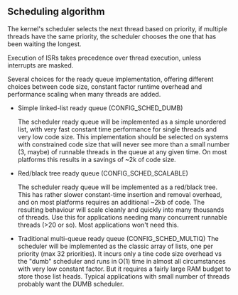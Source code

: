 ## Scheduling algorithm
The kernel's scheduler selects the next thread based on priority, if multiple threads have the same priority, the scheduler chooses the one that has been waiting the longest.

Execution of ISRs takes precedence over thread execution, unless interrupts are masked.

Several choices for the ready queue implementation, offering different choices between code size, constant factor runtime overhead and performance scaling when many threads are added. 
- Simple linked-list ready queue (CONFIG_SCHED_DUMB)
  
  The scheduler ready queue will be implemented as a simple unordered list, with very fast constant time performance for single threads and very low code size. This implementation should be selected on systems with constrained code size that will never see more than a small number (3, maybe) of runnable threads in the queue at any given time. On most platforms this results in a savings of ~2k of code size.

- Red/black tree ready queue (CONFIG_SCHED_SCALABLE)
  
  The scheduler ready queue will be implemented as a red/black tree. This has rather slower constant-time insertion and removal overhead, and on most platforms requires an additional ~2kb of code. The resulting behaviour will scale cleanly and quickly into many thousands of threads. Use this for applications needing many concurrent runnable threads (>20 or so). Most applications won't need this.

- Traditional multi-queue ready queue (CONFIG_SCHED_MULTIQ) 
  The scheduler will be implemented as the classic array of lists, one per priority (max 32 priorities). It incurs only a tine code size overhead vs the "dumb" scheduler and runs in O(1) time in almost all circumstances with very low constant factor. But it requires a fairly large RAM budget to store those list heads. Typical applications with small number of threads probably want the DUMB scheduler. 